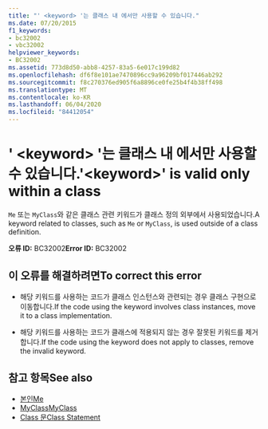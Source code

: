 ```yaml
---
title: "' <keyword> '는 클래스 내 에서만 사용할 수 있습니다."
ms.date: 07/20/2015
f1_keywords:
- bc32002
- vbc32002
helpviewer_keywords:
- BC32002
ms.assetid: 773d8d50-abb8-4257-83a5-6e017c199d82
ms.openlocfilehash: df6f8e101ae7470896cc9a96209bf017446ab292
ms.sourcegitcommit: f8c270376ed905f6a8896ce0fe25b4f4b38ff498
ms.translationtype: MT
ms.contentlocale: ko-KR
ms.lasthandoff: 06/04/2020
ms.locfileid: "84412054"
---
```

# <a name="keyword-is-valid-only-within-a-class"></a><span data-ttu-id="28e87-102">' \<keyword> '는 클래스 내 에서만 사용할 수 있습니다.</span><span class="sxs-lookup"><span data-stu-id="28e87-102">'\<keyword>' is valid only within a class</span></span>
<span data-ttu-id="28e87-103">`Me` 또는 `MyClass`와 같은 클래스 관련 키워드가 클래스 정의 외부에서 사용되었습니다.</span><span class="sxs-lookup"><span data-stu-id="28e87-103">A keyword related to classes, such as `Me` or `MyClass`, is used outside of a class definition.</span></span>  
  
 <span data-ttu-id="28e87-104">**오류 ID:** BC32002</span><span class="sxs-lookup"><span data-stu-id="28e87-104">**Error ID:** BC32002</span></span>  
  
## <a name="to-correct-this-error"></a><span data-ttu-id="28e87-105">이 오류를 해결하려면</span><span class="sxs-lookup"><span data-stu-id="28e87-105">To correct this error</span></span>  
  
- <span data-ttu-id="28e87-106">해당 키워드를 사용하는 코드가 클래스 인스턴스와 관련되는 경우 클래스 구현으로 이동합니다.</span><span class="sxs-lookup"><span data-stu-id="28e87-106">If the code using the keyword involves class instances, move it to a class implementation.</span></span>  
  
- <span data-ttu-id="28e87-107">해당 키워드를 사용하는 코드가 클래스에 적용되지 않는 경우 잘못된 키워드를 제거합니다.</span><span class="sxs-lookup"><span data-stu-id="28e87-107">If the code using the keyword does not apply to classes, remove the invalid keyword.</span></span>  
  
## <a name="see-also"></a><span data-ttu-id="28e87-108">참고 항목</span><span class="sxs-lookup"><span data-stu-id="28e87-108">See also</span></span>

- [<span data-ttu-id="28e87-109">본인</span><span class="sxs-lookup"><span data-stu-id="28e87-109">Me</span></span>](../programming-guide/program-structure/me-my-mybase-and-myclass.md#me)
- [<span data-ttu-id="28e87-110">MyClass</span><span class="sxs-lookup"><span data-stu-id="28e87-110">MyClass</span></span>](../programming-guide/program-structure/me-my-mybase-and-myclass.md#myclass)
- [<span data-ttu-id="28e87-111">Class 문</span><span class="sxs-lookup"><span data-stu-id="28e87-111">Class Statement</span></span>](../language-reference/statements/class-statement.md)
